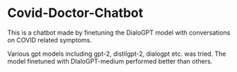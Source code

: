 # Covid-Doctor-Chatbot

This is a chatbot made by finetuning the DialoGPT model with conversations on COVID related symptoms.

Various gpt models including gpt-2, distilgpt-2, dialogpt etc. was tried.
The model finetuned with DIaloGPT-medium performed better than others.
